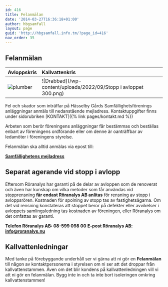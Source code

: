```yaml
---
id: 416
title: Felanmälan
date: '2014-03-27T16:36:18+01:00'
author: hbgsamfall
layout: page
guid: 'http://hbgsamfall.info.tm/?page_id=416'
nav_order: 35
---
```


## Felanmälan  
| Avloppskris  | Kallvattenkris    |        |
|:-------------|:------------------|:-------|
| ![plumber](/wp-content/uploads/2015/02/Underhållsplanering-W300.png) |![Drabbad](/wp-content/uploads/2022/09/Stopp i avloppet 300.png) |        |

Fel och skador som inträffar på Hässelby Gårds Samfällighetsförenings anläggningar anmäls till nedanstående mejladress. 
Kontaktuppgifter finns under sidorubriken [KONTAKT]({% link pages/kontakt.md %})  

Arbeten som berör föreningens anläggningar får bestämmas och beställas enbart av föreningens ordförande eller om denne är oanträffbar av ledamöter i föreningens styrelse.

Felanmälan ska alltid anmälas via epost till:

**[Samfällighetens mejladress](/wp-content/uploads/2016/12/Samfällighetens-mejladress.png)**

## Separat agerande vid stopp i avlopp
Eftersom Röranalys har garanti på de delar av avloppen som de renoverat och även har kunskap om vilka metoder som får användas vid stopprensning **får endast Röranalys AB anlitas** för rensning av stopp i avloppsrören. Kostnaden för spolning av stopp tas av fastighetsägarna. Om det vid rensning konstateras att stoppet beror på defekter eller avvikelser i avloppets samlingsledning tas kostnaden av föreningen, eller Röranalys om det omfattas av garanti. 

**Telefon Röranalys AB: 08-599 098 00** 
**E-post Röranalys AB: info@roranalys.nu**

## Kallvattenledningar
Med tanke på förebyggande underhåll ser vi gärna att ni gör en **Felanmälan** till någon av kontaktpersonerna i styrelsen om ni ser att det droppar från kallvattenstammen. Även om det blir kondens på kallvattenledningen vill vi att ni gör en felanmälan. Bygg inte in och ta inte bort isoleringen omkring kallvattenstammen!

